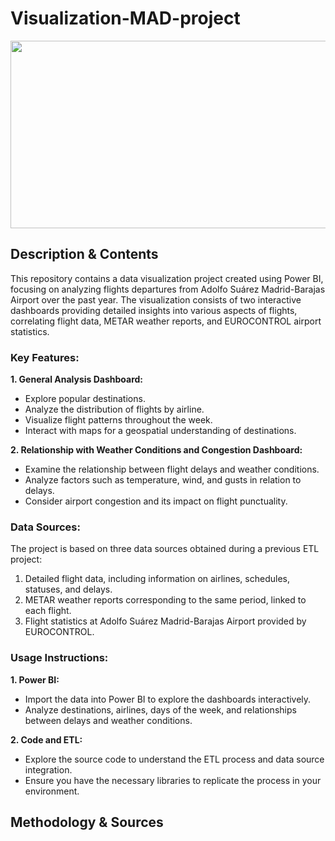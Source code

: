 # Visualization-MAD-project
<p align="center">
  <img width="1000" height="300" src="https://github.com/arromeral/Visualization-MAD-project/assets/138980560/92d57008-3786-48a3-aa5d-2a64b90d1f03">
</p>

## Description & Contents
This repository contains a data visualization project created using Power BI, focusing on analyzing flights departures from Adolfo Suárez Madrid-Barajas Airport over the past year. The visualization consists of two interactive dashboards providing detailed insights into various aspects of flights, correlating flight data, METAR weather reports, and EUROCONTROL airport statistics.

### Key Features:
**1. General Analysis Dashboard:**

  - Explore popular destinations.
  - Analyze the distribution of flights by airline.
  - Visualize flight patterns throughout the week.
  - Interact with maps for a geospatial understanding of destinations.
    
**2. Relationship with Weather Conditions and Congestion Dashboard:**

  - Examine the relationship between flight delays and weather conditions.
  - Analyze factors such as temperature, wind, and gusts in relation to delays.
  - Consider airport congestion and its impact on flight punctuality.

### Data Sources:
The project is based on three data sources obtained during a previous ETL project:

1. Detailed flight data, including information on airlines, schedules, statuses, and delays.
2. METAR weather reports corresponding to the same period, linked to each flight.
3. Flight statistics at Adolfo Suárez Madrid-Barajas Airport provided by EUROCONTROL.
   
### Usage Instructions:
**1. Power BI:**

  - Import the data into Power BI to explore the dashboards interactively.
  - Analyze destinations, airlines, days of the week, and relationships between delays and weather conditions.
     
**2. Code and ETL:**
  - Explore the source code to understand the ETL process and data source integration.
  - Ensure you have the necessary libraries to replicate the process in your environment.

## Methodology & Sources
